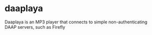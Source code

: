daaplaya
========

Daaplaya is an MP3 player that connects to simple non-authenticating DAAP servers, such as Firefly